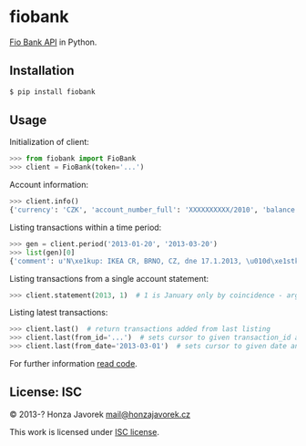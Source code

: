 # fiobank

[Fio Bank API](http://www.fio.cz/bank-services/internetbanking-api) in Python.

## Installation

```sh
$ pip install fiobank
```

## Usage

Initialization of client:

```python
>>> from fiobank import FioBank
>>> client = FioBank(token='...')
```

Account information:

```python
>>> client.info()
{'currency': 'CZK', 'account_number_full': 'XXXXXXXXXX/2010', 'balance': 42.00, 'account_number': 'XXXXXXXXXX', 'bank_code': '2010'}
```

Listing transactions within a time period:

```python
>>> gen = client.period('2013-01-20', '2013-03-20')
>>> list(gen)[0]
{'comment': u'N\xe1kup: IKEA CR, BRNO, CZ, dne 17.1.2013, \u010d\xe1stka  2769.00 CZK', 'recipient_message': u'N\xe1kup: IKEA CR, BRNO, CZ, dne 17.1.2013, \u010d\xe1stka  2769.00 CZK', 'user_identifiaction': u'N\xe1kup: IKEA CR, BRNO, CZ, dne 17.1.2013, \u010d\xe1stka  2769.00 CZK', 'currency': 'CZK', 'amount': -2769.0, 'instruction_id': 'XXXXXXXXXX', 'executor': u'Vilém Fusek', 'date': datetime.date(2013, 1, 20), 'type': u'Platba kartou', 'transaction_id': 'XXXXXXXXXX'}
```

Listing transactions from a single account statement:

```python
>>> client.statement(2013, 1)  # 1 is January only by coincidence - arguments mean 'first statement of 2013'
```

Listing latest transactions:

```python
>>> client.last()  # return transactions added from last listing
>>> client.last(from_id='...')  # sets cursor to given transaction_id and returns following transactions
>>> client.last(from_date='2013-03-01')  # sets cursor to given date and returns following transactions
```

For further information [read code](https://github.com/honzajavorek/fiobank/blob/master/fiobank.py).


## License: ISC

© 2013-? Honza Javorek <mail@honzajavorek.cz>

This work is licensed under [ISC license](https://en.wikipedia.org/wiki/ISC_license).
